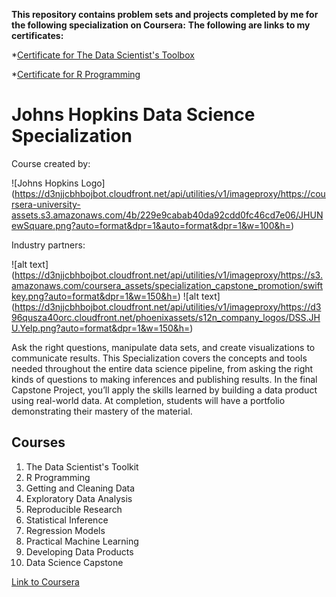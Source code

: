 

__This repository contains problem sets and projects completed by me for the following specialization on Coursera:__
__The following are links to my certificates:__

*[Certificate for The Data Scientist's Toolbox](https://www.coursera.org/account/accomplishments/certificate/BJRHEFTJNLAT)

*[Certificate for R Programming](https://www.coursera.org/account/accomplishments/certificate/ZYEZBGHVWE2Y)

# Johns Hopkins Data Science Specialization 

Course created by: 

![Johns Hopkins Logo] (https://d3njjcbhbojbot.cloudfront.net/api/utilities/v1/imageproxy/https://coursera-university-assets.s3.amazonaws.com/4b/229e9cabab40da92cdd0fc46cd7e06/JHUNewSquare.png?auto=format&dpr=1&auto=format&dpr=1&w=100&h=)

Industry partners:

![alt text] (https://d3njjcbhbojbot.cloudfront.net/api/utilities/v1/imageproxy/https://s3.amazonaws.com/coursera_assets/specialization_capstone_promotion/swiftkey.png?auto=format&dpr=1&w=150&h=) 
![alt text] (https://d3njjcbhbojbot.cloudfront.net/api/utilities/v1/imageproxy/https://d396qusza40orc.cloudfront.net/phoenixassets/s12n_company_logos/DSS.JHU.Yelp.png?auto=format&dpr=1&w=150&h=)



Ask the right questions, manipulate data sets, and create visualizations to communicate results.
This Specialization covers the concepts and tools needed throughout the entire data science pipeline, from asking the right kinds of questions to making inferences and publishing results. 
In the final Capstone Project, you’ll apply the skills learned by building a data product using real-world data. At completion, students will have a portfolio demonstrating their mastery of the material.

## Courses
1. The Data Scientist's Toolkit
2. R Programming
3. Getting and Cleaning Data
4. Exploratory Data Analysis
5. Reproducible Research
6. Statistical Inference
7. Regression Models
8. Practical Machine Learning
9. Developing Data Products
10. Data Science Capstone

[Link to Coursera](https://www.coursera.org/specializations/jhu-data-science)

